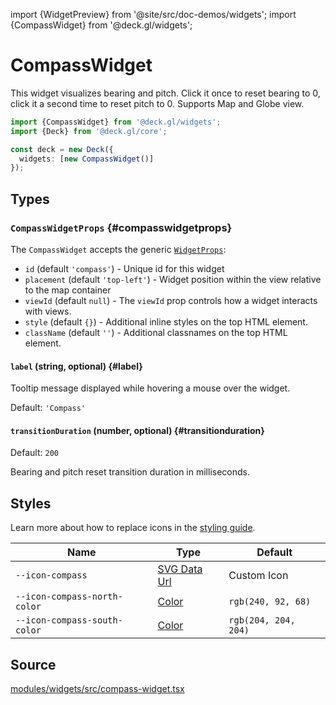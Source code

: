 import {WidgetPreview} from '@site/src/doc-demos/widgets';
import {CompassWidget} from '@deck.gl/widgets';

# CompassWidget

This widget visualizes bearing and pitch. Click it once to reset bearing to 0, click it a second time to reset pitch to 0. Supports Map and Globe view.

<WidgetPreview cls={CompassWidget}/>

```ts
import {CompassWidget} from '@deck.gl/widgets';
import {Deck} from '@deck.gl/core';

const deck = new Deck({
  widgets: [new CompassWidget()]
});
```

## Types

### `CompassWidgetProps` {#compasswidgetprops}

The `CompassWidget` accepts the generic [`WidgetProps`](../core/widget.md#props):

- `id` (default `'compass'`) -  Unique id for this widget
- `placement` (default `'top-left'`) - Widget position within the view relative to the map container
- `viewId` (default `null`) - The `viewId` prop controls how a widget interacts with views. 
- `style` (default `{}`) - Additional inline styles on the top HTML element.
- `className` (default `''`) - Additional classnames on the top HTML element.

#### `label` (string, optional) {#label}

Tooltip message displayed while hovering a mouse over the widget.

Default: `'Compass'`

#### `transitionDuration` (number, optional) {#transitionduration}

Default: `200`

Bearing and pitch reset transition duration in milliseconds.

## Styles

Learn more about how to replace icons in the [styling guide](/docs/api-reference/widgets/styling#replacing-icons).

| Name             | Type                     | Default                                        |
| ---------------- | ------------------------ | ---------------------------------------------- |
| `--icon-compass` | [SVG Data Url][data_url] | Custom Icon |
| `--icon-compass-north-color` | [Color][color_url] | `rgb(240, 92, 68)` |
| `--icon-compass-south-color` | [Color][color_url] | `rgb(204, 204, 204)` |

[data_url]: https://developer.mozilla.org/en-US/docs/Web/CSS/url#using_a_data_url
[color_url]: https://developer.mozilla.org/en-US/docs/Web/CSS/color_value

## Source

[modules/widgets/src/compass-widget.tsx](https://github.com/visgl/deck.gl/tree/master/modules/widgets/src/compass-widget.tsx)